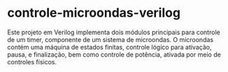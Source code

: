 # controle-microondas-verilog
Este projeto em Verilog implementa dois módulos principais para controle de um timer, componente de um sistema de microondas. O microondas contém uma máquina de estados finitas, controle lógico para ativação, pausa, e finalização, bem como controle de potência, ativada por meio de controles físicos.
